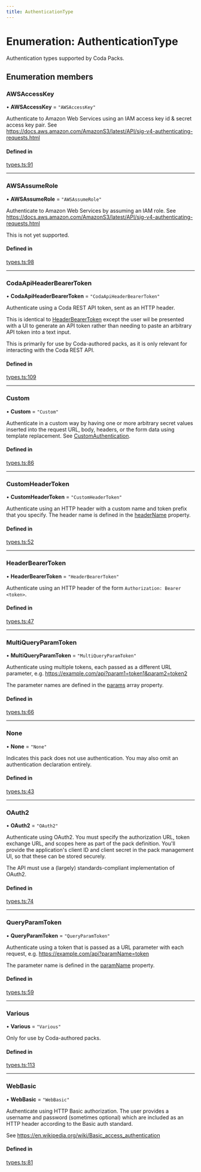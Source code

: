 ```yaml
---
title: AuthenticationType
---
```

# Enumeration: AuthenticationType

Authentication types supported by Coda Packs.

## Enumeration members

### AWSAccessKey

• **AWSAccessKey** = `"AWSAccessKey"`

Authenticate to Amazon Web Services using an IAM access key id & secret access key pair.
See https://docs.aws.amazon.com/AmazonS3/latest/API/sig-v4-authenticating-requests.html

#### Defined in

[types.ts:91](https://github.com/coda/packs-sdk/blob/main/types.ts#L91)

___

### AWSAssumeRole

• **AWSAssumeRole** = `"AWSAssumeRole"`

Authenticate to Amazon Web Services by assuming an IAM role.
See https://docs.aws.amazon.com/AmazonS3/latest/API/sig-v4-authenticating-requests.html

This is not yet supported.

#### Defined in

[types.ts:98](https://github.com/coda/packs-sdk/blob/main/types.ts#L98)

___

### CodaApiHeaderBearerToken

• **CodaApiHeaderBearerToken** = `"CodaApiHeaderBearerToken"`

Authenticate using a Coda REST API token, sent as an HTTP header.

This is identical to [HeaderBearerToken](AuthenticationType.md#headerbearertoken) except the user wil be presented
with a UI to generate an API token rather than needing to paste an arbitrary API
token into a text input.

This is primarily for use by Coda-authored packs, as it is only relevant for interacting with the
Coda REST API.

#### Defined in

[types.ts:109](https://github.com/coda/packs-sdk/blob/main/types.ts#L109)

___

### Custom

• **Custom** = `"Custom"`

Authenticate in a custom way by having one or more arbitrary secret values inserted into the request URL, body,
headers, or the form data using template replacement. See [CustomAuthentication](../interfaces/CustomAuthentication.md).

#### Defined in

[types.ts:86](https://github.com/coda/packs-sdk/blob/main/types.ts#L86)

___

### CustomHeaderToken

• **CustomHeaderToken** = `"CustomHeaderToken"`

Authenticate using an HTTP header with a custom name and token prefix that you specify.
The header name is defined in the [headerName](../interfaces/CustomHeaderTokenAuthentication.md#headername) property.

#### Defined in

[types.ts:52](https://github.com/coda/packs-sdk/blob/main/types.ts#L52)

___

### HeaderBearerToken

• **HeaderBearerToken** = `"HeaderBearerToken"`

Authenticate using an HTTP header of the form `Authorization: Bearer <token>`.

#### Defined in

[types.ts:47](https://github.com/coda/packs-sdk/blob/main/types.ts#L47)

___

### MultiQueryParamToken

• **MultiQueryParamToken** = `"MultiQueryParamToken"`

Authenticate using multiple tokens, each passed as a different URL parameter, e.g.
https://example.com/api?param1=token1&param2=token2

The parameter names are defined in the [params](../interfaces/CustomAuthentication.md#params) array property.

#### Defined in

[types.ts:66](https://github.com/coda/packs-sdk/blob/main/types.ts#L66)

___

### None

• **None** = `"None"`

Indicates this pack does not use authentication. You may also omit an authentication declaration entirely.

#### Defined in

[types.ts:43](https://github.com/coda/packs-sdk/blob/main/types.ts#L43)

___

### OAuth2

• **OAuth2** = `"OAuth2"`

Authenticate using OAuth2. You must specify the authorization URL, token exchange URL, and
scopes here as part of the pack definition. You'll provide the application's client ID and
client secret in the pack management UI, so that these can be stored securely.

The API must use a (largely) standards-compliant implementation of OAuth2.

#### Defined in

[types.ts:74](https://github.com/coda/packs-sdk/blob/main/types.ts#L74)

___

### QueryParamToken

• **QueryParamToken** = `"QueryParamToken"`

Authenticate using a token that is passed as a URL parameter with each request, e.g.
https://example.com/api?paramName=token

The parameter name is defined in the [paramName](../interfaces/QueryParamTokenAuthentication.md#paramname) property.

#### Defined in

[types.ts:59](https://github.com/coda/packs-sdk/blob/main/types.ts#L59)

___

### Various

• **Various** = `"Various"`

Only for use by Coda-authored packs.

#### Defined in

[types.ts:113](https://github.com/coda/packs-sdk/blob/main/types.ts#L113)

___

### WebBasic

• **WebBasic** = `"WebBasic"`

Authenticate using HTTP Basic authorization. The user provides a username and password
(sometimes optional) which are included as an HTTP header according to the Basic auth standard.

See https://en.wikipedia.org/wiki/Basic_access_authentication

#### Defined in

[types.ts:81](https://github.com/coda/packs-sdk/blob/main/types.ts#L81)
